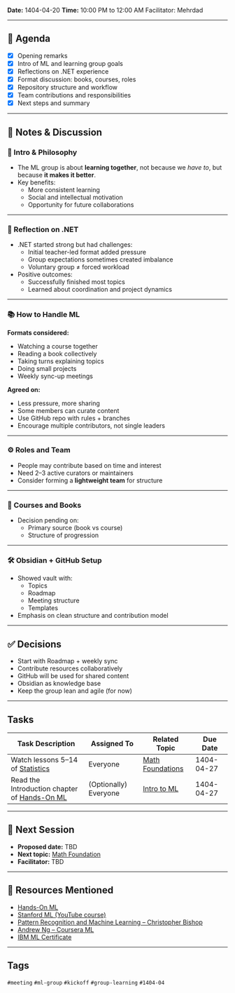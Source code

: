 **Date:** 1404-04-20
**Time:**  10:00 PM to 12:00 AM 
Facilitator: Mehrdad

---
## 📌 Agenda
- [x] Opening remarks
- [x] Intro of ML and learning group goals
- [x] Reflections on .NET experience
- [x] Format discussion: books, courses, roles
- [x] Repository structure and workflow
- [x] Team contributions and responsibilities
- [x] Next steps and summary

---
## 📝 Notes & Discussion

### 🔰 Intro & Philosophy

- The ML group is about **learning together**, not because we *have to*, but because **it makes it better**.
- Key benefits:
  - More consistent learning
  - Social and intellectual motivation
  - Opportunity for future collaborations

---

### 💭 Reflection on .NET
- .NET started strong but had challenges:
  - Initial teacher-led format added pressure
  - Group expectations sometimes created imbalance
  - Voluntary group ≠ forced workload
- Positive outcomes:
  - Successfully finished most topics
  - Learned about coordination and project dynamics

---

### 📚 How to Handle ML
**Formats considered:**
- Watching a course together  
- Reading a book collectively  
- Taking turns explaining topics  
- Doing small projects  
- Weekly sync-up meetings

**Agreed on:**
- Less pressure, more sharing
- Some members can curate content
- Use GitHub repo with rules + branches
- Encourage multiple contributors, not single leaders

---
### ⚙️ Roles and Team
- People may contribute based on time and interest
- Need 2–3 active curators or maintainers
- Consider forming a **lightweight team** for structure

---
### 📖 Courses and Books
- Decision pending on:
  - Primary source (book vs course)
  - Structure of progression

---
### 🛠 Obsidian + GitHub Setup
- Showed vault with:
  - Topics
  - Roadmap
  - Meeting structure
  - Templates
- Emphasis on clean structure and contribution model

---
## ✅ Decisions
- Start with Roadmap + weekly sync
- Contribute resources collaboratively
- GitHub will be used for shared content
- Obsidian as knowledge base
- Keep the group lean and agile (for now)

---
## Tasks

| Task Description                                                                                                                                                               | Assigned To           | Related Topic                                                      | Due Date   |
| ------------------------------------------------------------------------------------------------------------------------------------------------------------------------------ | --------------------- | ------------------------------------------------------------------ | ---------- |
| Watch lessons 5–14 of [Statistics](https://maktabkhooneh.org/course/%D8%A2%D9%85%D8%A7%D8%B1-%D8%A7%D8%AD%D8%AA%D9%85%D8%A7%D9%84-%D9%85%D9%87%D9%86%D8%AF%D8%B3%DB%8C-mk627/) | Everyone              | [Math Foundations](../01-Topics/00-Math-Foundation/01-Overview.md) | 1404-04-27 |
| Read the Introduction chapter of [Hands-On ML](https://github.com/ageron/handson-ml3)                                                                                          | (Optionally) Everyone | [Intro to ML](content/01-Topics/02-Intro-to-ML/01-Overview.md)          | 1404-04-27 |



---

## 🔁 Next Session

- **Proposed date:** TBD
- **Next topic:** [Math Foundation](../01-Topics/00-Math-Foundation/01-Overview.md)  
- **Facilitator:**  TBD

---
## 📎 Resources Mentioned

- [Hands-On ML](https://github.com/ageron/handson-ml3)
- [Stanford ML (YouTube course)](https://youtube.com/playlist?list=PLoROMvodv4rO1NB9TD4iUZ3qghGEGtqNX)
- [Pattern Recognition and Machine Learning – Christopher Bishop](https://www.microsoft.com/en-us/research/wp-content/uploads/2006/01/Bishop-Pattern-Recognition-and-Machine-Learning-2006.pdf)
- [Andrew Ng – Coursera ML](https://www.coursera.org/learn/machine-learning)
- [IBM ML Certificate](https://www.coursera.org/professional-certificates/ibm-machine-learning)

---

## Tags

`#meeting` `#ml-group` `#kickoff`  `#group-learning` `#1404-04`
